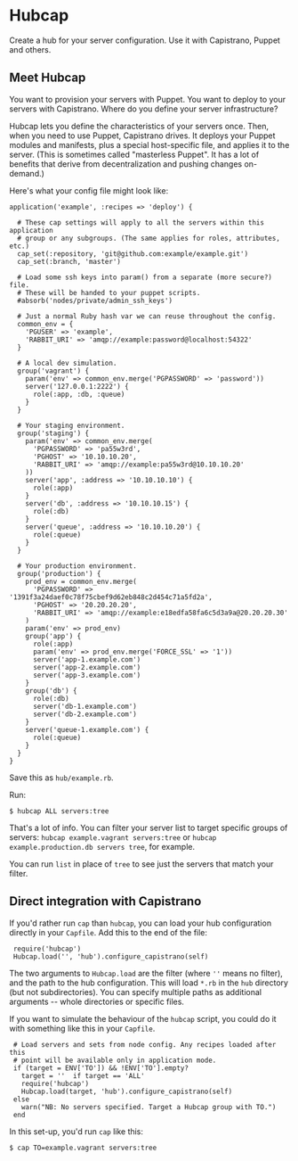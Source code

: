 # Hubcap

Create a hub for your server configuration. Use it with Capistrano,
Puppet and others.


## Meet Hubcap

You want to provision your servers with Puppet. You want to deploy to your
servers with Capistrano. Where do you define your server infrastructure?

Hubcap lets you define the characteristics of your servers once. Then, when you
need to use Puppet, Capistrano drives. It deploys your Puppet modules and
manifests, plus a special host-specific file, and applies it to the server.
(This is sometimes called "masterless Puppet". It has a lot of benefits that
derive from decentralization and pushing changes on-demand.)

Here's what your config file might look like:

    application('example', :recipes => 'deploy') {

      # These cap settings will apply to all the servers within this application
      # group or any subgroups. (The same applies for roles, attributes, etc.)
      cap_set(:repository, 'git@github.com:example/example.git')
      cap_set(:branch, 'master')

      # Load some ssh keys into param() from a separate (more secure?) file.
      # These will be handed to your puppet scripts.
      #absorb('nodes/private/admin_ssh_keys')

      # Just a normal Ruby hash var we can reuse throughout the config.
      common_env = {
        'PGUSER' => 'example',
        'RABBIT_URI' => 'amqp://example:password@localhost:54322'
      }

      # A local dev simulation.
      group('vagrant') {
        param('env' => common_env.merge('PGPASSWORD' => 'password'))
        server('127.0.0.1:2222') {
          role(:app, :db, :queue)
        }
      }

      # Your staging environment.
      group('staging') {
        param('env' => common_env.merge(
          'PGPASSWORD' => 'pa55w3rd',
          'PGHOST' => '10.10.10.20',
          'RABBIT_URI' => 'amqp://example:pa55w3rd@10.10.10.20'
        ))
        server('app', :address => '10.10.10.10') {
          role(:app)
        }
        server('db', :address => '10.10.10.15') {
          role(:db)
        }
        server('queue', :address => '10.10.10.20') {
          role(:queue)
        }
      }

      # Your production environment.
      group('production') {
        prod_env = common_env.merge(
          'PGPASSWORD' => '1391f3a24daef0c78f75cbef9d62eb848c2d454c71a5fd2a',
          'PGHOST' => '20.20.20.20',
          'RABBIT_URI' => 'amqp://example:e18edfa58fa6c5d3a9a@20.20.20.30'
        )
        param('env' => prod_env)
        group('app') {
          role(:app)
          param('env' => prod_env.merge('FORCE_SSL' => '1'))
          server('app-1.example.com')
          server('app-2.example.com')
          server('app-3.example.com')
        }
        group('db') {
          role(:db)
          server('db-1.example.com')
          server('db-2.example.com')
        }
        server('queue-1.example.com') {
          role(:queue)
        }
      }
    }


Save this as `hub/example.rb`.

Run:

    $ hubcap ALL servers:tree

That's a lot of info. You can filter your server list to target specific
groups of servers: `hubcap example.vagrant servers:tree` or
`hubcap example.production.db servers tree`, for example.

You can run `list` in place of `tree` to see just the servers that match
your filter.


## Direct integration with Capistrano

If you'd rather run `cap` than `hubcap`, you can load your hub configuration
directly in your `Capfile`. Add this to the end of the file:

     require('hubcap')
     Hubcap.load('', 'hub').configure_capistrano(self)

The two arguments to `Hubcap.load` are the filter (where `''` means no filter),
and the path to the hub configuration. This will load `*.rb` in the `hub`
directory (but not subdirectories). You can specify multiple paths as additional
arguments -- whole directories or specific files.

If you want to simulate the behaviour of the `hubcap` script, you could do it
with something like this in your `Capfile`.

     # Load servers and sets from node config. Any recipes loaded after this
     # point will be available only in application mode.
     if (target = ENV['TO']) && !ENV['TO'].empty?
       target = ''  if target == 'ALL'
       require('hubcap')
       Hubcap.load(target, 'hub').configure_capistrano(self)
     else
       warn("NB: No servers specified. Target a Hubcap group with TO.")
     end

In this set-up, you'd run `cap` like this:

    $ cap TO=example.vagrant servers:tree

